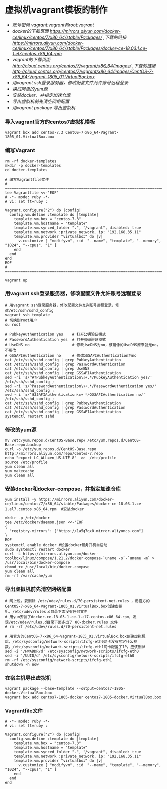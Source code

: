 # 虚拟机vagrant模板的制作

* *账号密码 vagrant:vagrant和root:vagrant*
* *docker的下载页面 https://mirrors.aliyun.com/docker-ce/linux/centos/7/x86_64/stable/Packages/ ,下载的链接 https://mirrors.aliyun.com/docker-ce/linux/centos/7/x86_64/stable/Packages/docker-ce-18.03.1.ce-1.el7.centos.x86_64.rpm*
* *vagrant的下载页面 http://cloud.centos.org/centos/7/vagrant/x86_64/images/ ,下载的链接 http://cloud.centos.org/centos/7/vagrant/x86_64/images/CentOS-7-x86_64-Vagrant-1805_01.VirtualBox.box*
* *用vagrant ssh登录服务器，修改配置文件允许账号远程登录*
* *换成阿里的yum源*
* *安装docker，并指定加速仓库*
* *导出虚拟机前先清空网络配置*
* *用vagrant package 导出虚拟机*
  
  
  
### 导入vagrant官方的centos7虚拟机模板
```
vagrant box add centos-7.3 CentOS-7-x86_64-Vagrant-1805_01.VirtualBox.box
```

### 编写Vagrant
```
rm -rf docker-templates
mkdir -p docker-templates
cd docker-templates

# 编写Vagrantfile文件
# =========================================================================================
tee Vagrantfile <<-'EOF'
# -*- mode: ruby -*-
# vi: set ft=ruby :

Vagrant.configure("2") do |config|
  config.vm.define :template do |template|
    template.vm.box = "centos-7.3"
    template.vm.hostname = "template"
    template.vm.synced_folder ".", "/vagrant", disabled: true
    template.vm.network :private_network, ip: "192.168.35.11"
    template.vm.provider "virtualbox" do |v|
      v.customize [ "modifyvm", :id, "--name", "template", "--memory", "1024", "--cpus", "1" ]
    end
  end
end
EOF
# =========================================================================================

vagrant up
```

### 用vagrant ssh登录服务器，修改配置文件允许账号远程登录
```
# 用vagrant ssh登录服务器，修改配置文件允许账号远程登录，修改/etc/ssh/sshd_config
vagrant ssh template
# 切换到root用户
su root

# PubkeyAuthentication yes    # 打开公钥验证模式
# PasswordAuthentication yes  # 打开密码验证模式
# UseDNS no                   # 修改UseDNS为no，该镜像的UseDNS原来就是no，不用改
# GSSAPIAuthentication no     # 修改GSSAPIAuthentication为no
cat /etc/ssh/sshd_config | grep PubkeyAuthentication
cat /etc/ssh/sshd_config | grep PasswordAuthentication
cat /etc/ssh/sshd_config | grep UseDNS
cat /etc/ssh/sshd_config | grep GSSAPIAuthentication
sed -ri 's/^#?PubkeyAuthentication\s+.*/PubkeyAuthentication yes/' /etc/ssh/sshd_config ;
sed -ri 's/^PasswordAuthentication\s+.*/PasswordAuthentication yes/' /etc/ssh/sshd_config ;
sed -ri 's/^GSSAPIAuthentication\s+.*/GSSAPIAuthentication no/' /etc/ssh/sshd_config ;
cat /etc/ssh/sshd_config | grep PubkeyAuthentication
cat /etc/ssh/sshd_config | grep PasswordAuthentication
cat /etc/ssh/sshd_config | grep GSSAPIAuthentication
systemctl restart sshd
```

### 修改的yum源
```
mv /etc/yum.repos.d/CentOS-Base.repo /etc/yum.repos.d/CentOS-Base.repo.backup
curl -o /etc/yum.repos.d/CentOS-Base.repo http://mirrors.aliyun.com/repo/Centos-7.repo
echo "export LC_ALL=en_US.UTF-8"  >>  /etc/profile
source /etc/profile
yum clean all
yum makecache
yum clean all
```

### 安装docker和docker-compose，并指定加速仓库
```
yum install -y https://mirrors.aliyun.com/docker-ce/linux/centos/7/x86_64/stable/Packages/docker-ce-18.03.1.ce-1.el7.centos.x86_64.rpm  #安装docker

mkdir -p /etc/docker
tee /etc/docker/daemon.json <<-'EOF'
{
  "registry-mirrors": ["https://1a5q7qx0.mirror.aliyuncs.com"]
}
EOF
systemctl enable docker #设置docker服务开机自启动
sudo systemctl restart docker
curl -L https://mirrors.aliyun.com/docker-toolbox/linux/compose/1.21.2/docker-compose-`uname -s`-`uname -m` > /usr/local/bin/docker-compose
chmod +x /usr/local/bin/docker-compose
yum clean all
rm -rf /var/cache/yum
```

### 导出虚拟机前先清空网络配置
```
# 网上说，要删除 /etc/udev/rules.d/70-persistent-net.rules ，用官方的CentOS-7-x86_64-Vagrant-1805_01.VirtualBox.box创建虚拟机，/etc/udev/rules.d目录下面没有任何文件
# 用yum安装了docker-ce-18.03.1.ce-1.el7.centos.x86_64.rpm，发现/etc/udev/rules.d目录下面多出了 80-docker.rules 文件
# rm -rf /etc/udev/rules.d/70-persistent-net.rules

# 用官方的CentOS-7-x86_64-Vagrant-1805_01.VirtualBox.box创建虚拟机后，/etc/sysconfig/network-scripts/ifcfg-eth0网卡没有写定什么参数，/etc/sysconfig/network-scripts/ifcfg-eth1网卡配置了IP，应该删掉
sed -i '/HWADDR/d' /etc/sysconfig/network-scripts/ifcfg-eth0
sed -i '/UUID/d' /etc/sysconfig/network-scripts/ifcfg-eth0
rm -rf /etc/sysconfig/network-scripts/ifcfg-eth1
shutdown -h now
```

### 在宿主机导出虚拟机
```
vagrant package --base=template --output=centos7-1805-docker.VirtualBox.box
vagrant box add centos7-1805-docker centos7-1805-docker.VirtualBox.box
```

### Vagrantfile文件
```
# -*- mode: ruby -*-
# vi: set ft=ruby :

Vagrant.configure("2") do |config|
  config.vm.define :template do |template|
    template.vm.box = "centos-7.3"
    template.vm.hostname = "template"
    template.vm.synced_folder ".", "/vagrant", disabled: true
    template.vm.network :private_network, ip: "192.168.35.11"
    template.vm.provider "virtualbox" do |v|
      v.customize [ "modifyvm", :id, "--name", "template", "--memory", "1024", "--cpus", "1" ]
    end
  end
end
```